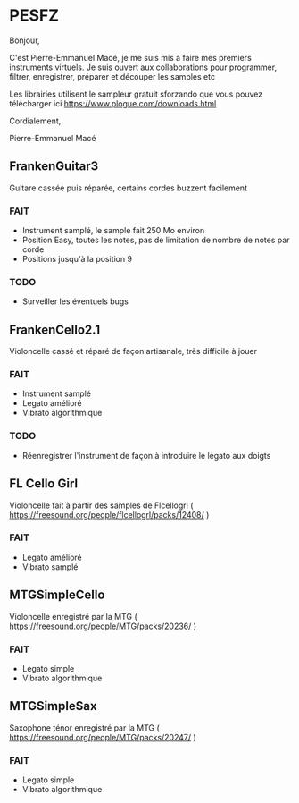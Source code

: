 # PESFZ
Bonjour,

C'est Pierre-Emmanuel Macé, je me suis mis à faire mes premiers instruments virtuels.
Je suis ouvert aux collaborations pour programmer, filtrer, enregistrer, préparer et découper les samples etc

Les librairies utilisent le sampleur gratuit sforzando que vous pouvez télécharger ici https://www.plogue.com/downloads.html

Cordialement,

Pierre-Emmanuel Macé

## FrankenGuitar3
Guitare cassée puis réparée, certains cordes buzzent facilement

### FAIT
- Instrument samplé, le sample fait 250 Mo environ
- Position Easy, toutes les notes, pas de limitation de nombre de notes par corde
- Positions jusqu'à la position 9

### TODO
- Surveiller les éventuels bugs

## FrankenCello2.1
Violoncelle cassé et réparé de façon artisanale, très difficile à jouer

### FAIT
- Instrument samplé
- Legato amélioré
- Vibrato algorithmique

### TODO
- Réenregistrer l'instrument de façon à introduire le legato aux doigts

## FL Cello Girl
Violoncelle fait à partir des samples de Flcellogrl ( https://freesound.org/people/flcellogrl/packs/12408/ )

### FAIT
- Legato amélioré
- Vibrato samplé

## MTGSimpleCello
Violoncelle enregistré par la MTG ( https://freesound.org/people/MTG/packs/20236/ )

### FAIT
- Legato simple
- Vibrato algorithmique


## MTGSimpleSax
Saxophone ténor enregistré par la MTG ( https://freesound.org/people/MTG/packs/20247/ )

### FAIT
- Legato simple
- Vibrato algorithmique
